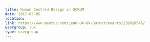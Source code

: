 ```yaml
---
title: Human Centred Design in SCRUM
date: 2017-05-05
location: 
link: https://www.meetup.com/Lean-UX-UX-Burner/events/239020545/
usergroup: lux
type: usergroup
---
```

